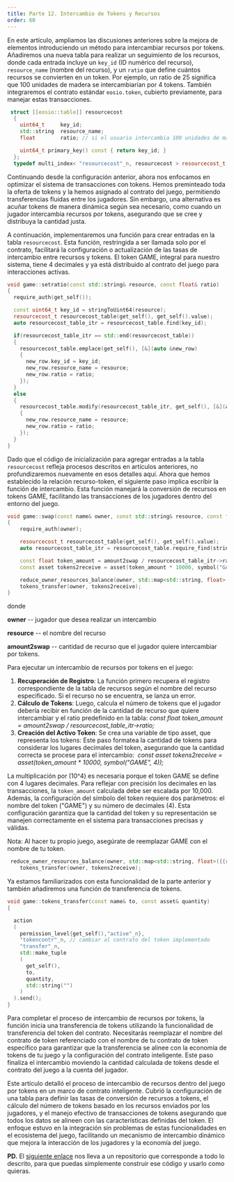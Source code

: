 ```yaml
---
title: Parte 12. Intercambio de Tokens y Recursos
order: 60
---
```


En este artículo, ampliamos las discusiones anteriores sobre la mejora de elementos introduciendo un método para intercambiar recursos por tokens. Añadiremos una nueva tabla para realizar un seguimiento de los recursos, donde cada entrada incluye un `key_id` (ID numérico del recurso), `resource_name` (nombre del recurso), y un `ratio` que define cuántos recursos se convierten en un token. Por ejemplo, un ratio de 25 significa que 100 unidades de madera se intercambiarían por 4 tokens. También integraremos el contrato estándar `eosio.token`, cubierto previamente, para manejar estas transacciones.

```cpp
 struct [[eosio::table]] resourcecost
  {
    uint64_t     key_id;
    std::string  resource_name;
    float        ratio; // si el usuario intercambia 100 unidades de madera y el ratio es 25, significa que recibirá 4 tokens

    uint64_t primary_key() const { return key_id; }
  };
  typedef multi_index< "resourcecost"_n, resourcecost > resourcecost_t;

```

Continuando desde la configuración anterior, ahora nos enfocamos en optimizar el sistema de transacciones con tokens. Hemos preminteado toda la oferta de tokens y la hemos asignado al contrato del juego, permitiendo transferencias fluidas entre los jugadores. Sin embargo, una alternativa es acuñar tokens de manera dinámica según sea necesario, como cuando un jugador intercambia recursos por tokens, asegurando que se cree y distribuya la cantidad justa.

A continuación, implementaremos una función para crear entradas en la tabla `resourcecost`. Esta función, restringida a ser llamada solo por el contrato, facilitará la configuración o actualización de las tasas de intercambio entre recursos y tokens. El token GAME, integral para nuestro sistema, tiene 4 decimales y ya está distribuido al contrato del juego para interacciones activas.

```cpp
void game::setratio(const std::string& resource, const float& ratio)
{
  require_auth(get_self());

  const uint64_t key_id = stringToUint64(resource);
  resourcecost_t resourcecost_table(get_self(), get_self().value);
  auto resourcecost_table_itr = resourcecost_table.find(key_id);

  if(resourcecost_table_itr == std::end(resourcecost_table))
  {
    resourcecost_table.emplace(get_self(), [&](auto &new_row)
    {
      new_row.key_id = key_id;
      new_row.resource_name = resource;
      new_row.ratio = ratio;
    });
  }
  else
  {
    resourcecost_table.modify(resourcecost_table_itr, get_self(), [&](auto &new_row)
    {
      new_row.resource_name = resource;
      new_row.ratio = ratio;
    });
  }
}

```

Dado que el código de inicialización para agregar entradas a la tabla `resourcecost` refleja procesos descritos en artículos anteriores, no profundizaremos nuevamente en esos detalles aquí. Ahora que hemos establecido la relación recurso-token, el siguiente paso implica escribir la función de intercambio. Esta función manejará la conversión de recursos en tokens GAME, facilitando las transacciones de los jugadores dentro del entorno del juego.

```cpp
void game::swap(const name& owner, const std::string& resource, const float& amount2swap)
{
    require_auth(owner);

    resourcecost_t resourcecost_table(get_self(), get_self().value);
    auto resourcecost_table_itr = resourcecost_table.require_find(stringToUint64(resource), "No se pudo encontrar la configuración del costo del recurso");

    const float token_amount = amount2swap / resourcecost_table_itr->ratio;
    const asset tokens2receive = asset(token_amount * 10000, symbol("GAME", 4)); // cambiar al token que hayas implementado

    reduce_owner_resources_balance(owner, std::map<std::string, float>({{resource, amount2swap}}));
    tokens_transfer(owner, tokens2receive);
}

```

donde

**owner** -- jugador que desea realizar un intercambio

**resource** -- el nombre del recurso

**amount2swap** -- cantidad de recurso que el jugador quiere intercambiar por tokens.

Para ejecutar un intercambio de recursos por tokens en el juego:

1.  **Recuperación de Registro**: La función primero recupera el registro correspondiente de la tabla de recursos según el nombre del recurso especificado. Si el recurso no se encuentra, se lanza un error.
2.  **Cálculo de Tokens**: Luego, calcula el número de tokens que el jugador debería recibir en función de la cantidad de recurso que quiere intercambiar y el ratio predefinido en la tabla: *const float token_amount = amount2swap / resourcecost_table_itr->ratio;*
3.  **Creación del Activo Token**: Se crea una variable de tipo asset, que representa los tokens:
    Este paso formatea la cantidad de tokens para considerar los lugares decimales del token, asegurando que la cantidad correcta se procese para el intercambio:  *const asset tokens2receive = asset(token_amount * 10000, symbol("GAME", 4));*

La multiplicación por (10^4) es necesaria porque el token GAME se define con 4 lugares decimales. Para reflejar con precisión los decimales en las transacciones, la `token_amount` calculada debe ser escalada por 10,000. Además, la configuración del símbolo del token requiere dos parámetros: el nombre del token ("GAME") y su número de decimales (4). Esta configuración garantiza que la cantidad del token y su representación se manejen correctamente en el sistema para transacciones precisas y válidas.

Nota: Al hacer tu propio juego, asegúrate de reemplazar GAME con el nombre de tu token.

```cpp
 reduce_owner_resources_balance(owner, std::map<std::string, float>({{resource, amount2swap}}));
    tokens_transfer(owner, tokens2receive);
```

Ya estamos familiarizados con esta funcionalidad de la parte anterior y también añadiremos una función de transferencia de tokens.

```cpp
void game::tokens_transfer(const name& to, const asset& quantity)
{

  action
  (
    permission_level{get_self(),"active"_n},
    "tokencontr"_n, // cambiar al contrato del token implementado
    "transfer"_n,
    std::make_tuple
    (
      get_self(),
      to,
      quantity,
      std::string("")
    )
  ).send();
}

```

Para completar el proceso de intercambio de recursos por tokens, la función inicia una transferencia de tokens utilizando la funcionalidad de transferencia del token del contrato. Necesitarás reemplazar el nombre del contrato de token referenciado con el nombre de tu contrato de token específico para garantizar que la transferencia se alinee con la economía de tokens de tu juego y la configuración del contrato inteligente. Este paso finaliza el intercambio moviendo la cantidad calculada de tokens desde el contrato del juego a la cuenta del jugador.

Este artículo detalló el proceso de intercambio de recursos dentro del juego por tokens en un marco de contrato inteligente. Cubrió la configuración de una tabla para definir las tasas de conversión de recursos a tokens, el cálculo del número de tokens basado en los recursos enviados por los jugadores, y el manejo efectivo de transacciones de tokens asegurando que todos los datos se alineen con las características definidas del token. El enfoque estuvo en la integración sin problemas de estas funcionalidades en el ecosistema del juego, facilitando un mecanismo de intercambio dinámico que mejora la interacción de los jugadores y la economía del juego.

**PD.** El [siguiente enlace](https://github.com/dapplicaio/TokenSwaps) nos lleva a un repositorio que corresponde a todo lo descrito, para que puedas simplemente construir ese código y usarlo como quieras.